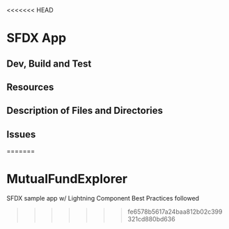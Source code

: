 <<<<<<< HEAD
# SFDX  App

## Dev, Build and Test


## Resources


## Description of Files and Directories


## Issues


=======
# MutualFundExplorer
SFDX sample app w/ Lightning Component Best Practices followed
>>>>>>> fe6578b5617a24baa812b02c399321cd880bd636
